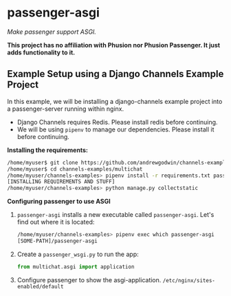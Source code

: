 # passenger-asgi
*Make passenger support ASGI.*

**This project has no affiliation with Phusion nor Phusion Passenger. It just adds functionality to it.**

## Example Setup using a Django Channels Example Project

In this example, we will be installing a django-channels example project into a passenger-server running within nginx.

* Django Channels requires Redis. Please install redis before continuing.  
* We will be using `pipenv` to manage our dependencies. Please install it before continuing.

**Installing the requirements:**

```bash
/home/myuser$ git clone https://github.com/andrewgodwin/channels-examples
/home/myuser$ cd channels-examples/multichat
/home/myuser/channels-examples> pipenv install -r requirements.txt passenger-asgi
[INSTALLING REQUIREMENTS AND STUFF]
/home/myuser/channels-examples> python manage.py collectstatic
```

**Configuring passenger to use ASGI**

1. `passenger-asgi` installs a new executable called `passenger-asgi`. Let's find out where it is located:

   ```bash
   /home/myuser/channels-examples> pipenv exec which passenger-asgi
   [SOME-PATH]/passenger-asgi
   ```
   
3. Create a `passenger_wsgi.py` to run the app:

   ```python
   from multichat.asgi import application
   ```
   
2. Configure passenger to show the asgi-application. `/etc/nginx/sites-enabled/default` 


